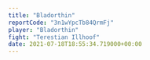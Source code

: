 ```yaml
---
title: "Bladorthin"
reportCode: "3n1wYpcTb84QrmFj"
player: "Bladorthin"
fight: "Terestian Illhoof"
date: 2021-07-18T18:55:34.719000+00:00
---
```


